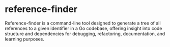 # reference-finder
Reference-finder is a command-line tool designed to generate a tree of all references to a given identifier in a Go codebase, offering insight into code structure and dependencies for debugging, refactoring, documentation, and learning purposes.
